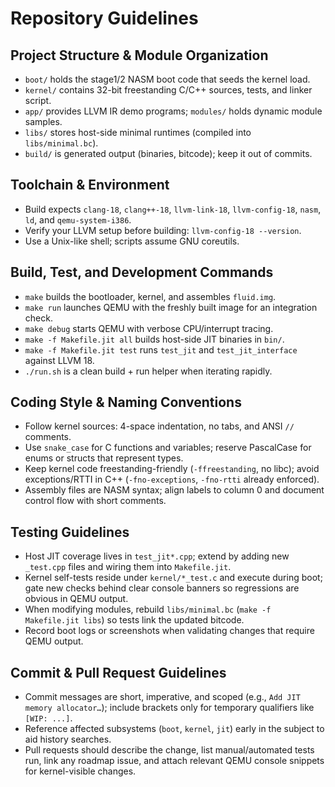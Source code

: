 # Repository Guidelines

## Project Structure & Module Organization
- `boot/` holds the stage1/2 NASM boot code that seeds the kernel load.
- `kernel/` contains 32-bit freestanding C/C++ sources, tests, and linker script.
- `app/` provides LLVM IR demo programs; `modules/` holds dynamic module samples.
- `libs/` stores host-side minimal runtimes (compiled into `libs/minimal.bc`).
- `build/` is generated output (binaries, bitcode); keep it out of commits.

## Toolchain & Environment
- Build expects `clang-18`, `clang++-18`, `llvm-link-18`, `llvm-config-18`, `nasm`, `ld`, and `qemu-system-i386`.
- Verify your LLVM setup before building: `llvm-config-18 --version`.
- Use a Unix-like shell; scripts assume GNU coreutils.

## Build, Test, and Development Commands
- `make` builds the bootloader, kernel, and assembles `fluid.img`.
- `make run` launches QEMU with the freshly built image for an integration check.
- `make debug` starts QEMU with verbose CPU/interrupt tracing.
- `make -f Makefile.jit all` builds host-side JIT binaries in `bin/`.
- `make -f Makefile.jit test` runs `test_jit` and `test_jit_interface` against LLVM 18.
- `./run.sh` is a clean build + run helper when iterating rapidly.

## Coding Style & Naming Conventions
- Follow kernel sources: 4-space indentation, no tabs, and ANSI `//` comments.
- Use `snake_case` for C functions and variables; reserve PascalCase for enums or structs that represent types.
- Keep kernel code freestanding-friendly (`-ffreestanding`, no libc); avoid exceptions/RTTI in C++ (`-fno-exceptions`, `-fno-rtti` already enforced).
- Assembly files are NASM syntax; align labels to column 0 and document control flow with short comments.

## Testing Guidelines
- Host JIT coverage lives in `test_jit*.cpp`; extend by adding new `_test.cpp` files and wiring them into `Makefile.jit`.
- Kernel self-tests reside under `kernel/*_test.c` and execute during boot; gate new checks behind clear console banners so regressions are obvious in QEMU output.
- When modifying modules, rebuild `libs/minimal.bc` (`make -f Makefile.jit libs`) so tests link the updated bitcode.
- Record boot logs or screenshots when validating changes that require QEMU output.

## Commit & Pull Request Guidelines
- Commit messages are short, imperative, and scoped (e.g., `Add JIT memory allocator…`); include brackets only for temporary qualifiers like `[WIP: ...]`.
- Reference affected subsystems (`boot`, `kernel`, `jit`) early in the subject to aid history searches.
- Pull requests should describe the change, list manual/automated tests run, link any roadmap issue, and attach relevant QEMU console snippets for kernel-visible changes.
